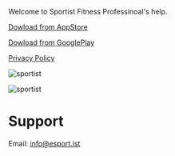 Welcome to Sportist Fitness Professinoal's help.

[Dowload from AppStore](https://apps.apple.com/lk/app/sportist/id1531896320)

[Dowload from GooglePlay](https://play.google.com/store/apps/details?id=com.bermuda.sportist)

[Privacy Policy](https://api.esport.ist/privacy/)

![sportist](https://raw.githubusercontent.com/sportist/web/gh-pages/images/sportist.JPG) 


![sportist](https://raw.githubusercontent.com/sportist/web/gh-pages/images/sportist_app.JPG) 



# Support 
Email: info@esport.ist

